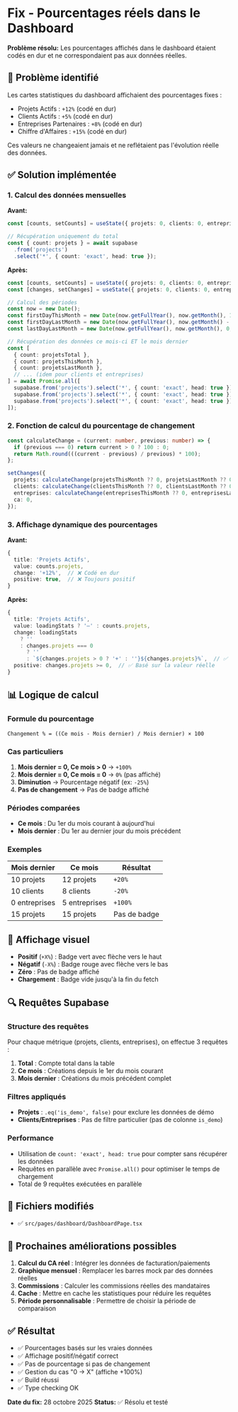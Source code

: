 # Fix - Pourcentages réels dans le Dashboard

**Problème résolu:** Les pourcentages affichés dans le dashboard étaient codés en dur et ne correspondaient pas aux données réelles.

## 🐛 Problème identifié

Les cartes statistiques du dashboard affichaient des pourcentages fixes :
- Projets Actifs : `+12%` (codé en dur)
- Clients Actifs : `+5%` (codé en dur)
- Entreprises Partenaires : `+8%` (codé en dur)
- Chiffre d'Affaires : `+15%` (codé en dur)

Ces valeurs ne changeaient jamais et ne reflétaient pas l'évolution réelle des données.

## ✅ Solution implémentée

### 1. Calcul des données mensuelles

**Avant:**
```typescript
const [counts, setCounts] = useState({ projets: 0, clients: 0, entreprises: 0, ca: 0 });

// Récupération uniquement du total
const { count: projets } = await supabase
  .from('projects')
  .select('*', { count: 'exact', head: true });
```

**Après:**
```typescript
const [counts, setCounts] = useState({ projets: 0, clients: 0, entreprises: 0, ca: 0 });
const [changes, setChanges] = useState({ projets: 0, clients: 0, entreprises: 0, ca: 0 });

// Calcul des périodes
const now = new Date();
const firstDayThisMonth = new Date(now.getFullYear(), now.getMonth(), 1).toISOString();
const firstDayLastMonth = new Date(now.getFullYear(), now.getMonth() - 1, 1).toISOString();
const lastDayLastMonth = new Date(now.getFullYear(), now.getMonth(), 0, 23, 59, 59).toISOString();

// Récupération des données ce mois-ci ET le mois dernier
const [
  { count: projetsTotal },
  { count: projetsThisMonth },
  { count: projetsLastMonth },
  // ... (idem pour clients et entreprises)
] = await Promise.all([
  supabase.from('projects').select('*', { count: 'exact', head: true }).eq('is_demo', false),
  supabase.from('projects').select('*', { count: 'exact', head: true }).eq('is_demo', false).gte('created_at', firstDayThisMonth),
  supabase.from('projects').select('*', { count: 'exact', head: true }).eq('is_demo', false).gte('created_at', firstDayLastMonth).lte('created_at', lastDayLastMonth),
]);
```

### 2. Fonction de calcul du pourcentage de changement

```typescript
const calculateChange = (current: number, previous: number) => {
  if (previous === 0) return current > 0 ? 100 : 0;
  return Math.round(((current - previous) / previous) * 100);
};

setChanges({
  projets: calculateChange(projetsThisMonth ?? 0, projetsLastMonth ?? 0),
  clients: calculateChange(clientsThisMonth ?? 0, clientsLastMonth ?? 0),
  entreprises: calculateChange(entreprisesThisMonth ?? 0, entreprisesLastMonth ?? 0),
  ca: 0,
});
```

### 3. Affichage dynamique des pourcentages

**Avant:**
```typescript
{
  title: 'Projets Actifs',
  value: counts.projets,
  change: '+12%',  // ❌ Codé en dur
  positive: true,  // ❌ Toujours positif
}
```

**Après:**
```typescript
{
  title: 'Projets Actifs',
  value: loadingStats ? '—' : counts.projets,
  change: loadingStats
    ? ''
    : changes.projets === 0
      ? ''
      : `${changes.projets > 0 ? '+' : ''}${changes.projets}%`,  // ✅ Calculé dynamiquement
  positive: changes.projets >= 0,  // ✅ Basé sur la valeur réelle
}
```

## 📊 Logique de calcul

### Formule du pourcentage

```
Changement % = ((Ce mois - Mois dernier) / Mois dernier) × 100
```

### Cas particuliers

1. **Mois dernier = 0, Ce mois > 0** → `+100%`
2. **Mois dernier = 0, Ce mois = 0** → `0%` (pas affiché)
3. **Diminution** → Pourcentage négatif (ex: `-25%`)
4. **Pas de changement** → Pas de badge affiché

### Périodes comparées

- **Ce mois** : Du 1er du mois courant à aujourd'hui
- **Mois dernier** : Du 1er au dernier jour du mois précédent

### Exemples

| Mois dernier | Ce mois | Résultat |
|--------------|---------|----------|
| 10 projets | 12 projets | `+20%` |
| 10 clients | 8 clients | `-20%` |
| 0 entreprises | 5 entreprises | `+100%` |
| 15 projets | 15 projets | Pas de badge |

## 🎨 Affichage visuel

- **Positif** (`+X%`) : Badge vert avec flèche vers le haut
- **Négatif** (`-X%`) : Badge rouge avec flèche vers le bas
- **Zéro** : Pas de badge affiché
- **Chargement** : Badge vide jusqu'à la fin du fetch

## 🔍 Requêtes Supabase

### Structure des requêtes

Pour chaque métrique (projets, clients, entreprises), on effectue 3 requêtes :

1. **Total** : Compte total dans la table
2. **Ce mois** : Créations depuis le 1er du mois courant
3. **Mois dernier** : Créations du mois précédent complet

### Filtres appliqués

- **Projets** : `.eq('is_demo', false)` pour exclure les données de démo
- **Clients/Entreprises** : Pas de filtre particulier (pas de colonne `is_demo`)

### Performance

- Utilisation de `count: 'exact', head: true` pour compter sans récupérer les données
- Requêtes en parallèle avec `Promise.all()` pour optimiser le temps de chargement
- Total de 9 requêtes exécutées en parallèle

## 📝 Fichiers modifiés

- ✅ `src/pages/dashboard/DashboardPage.tsx`

## 🚀 Prochaines améliorations possibles

1. **Calcul du CA réel** : Intégrer les données de facturation/paiements
2. **Graphique mensuel** : Remplacer les barres mock par des données réelles
3. **Commissions** : Calculer les commissions réelles des mandataires
4. **Cache** : Mettre en cache les statistiques pour réduire les requêtes
5. **Période personnalisable** : Permettre de choisir la période de comparaison

## ✅ Résultat

- ✅ Pourcentages basés sur les vraies données
- ✅ Affichage positif/négatif correct
- ✅ Pas de pourcentage si pas de changement
- ✅ Gestion du cas "0 → X" (affiche +100%)
- ✅ Build réussi
- ✅ Type checking OK

**Date du fix:** 28 octobre 2025
**Status:** ✅ Résolu et testé

